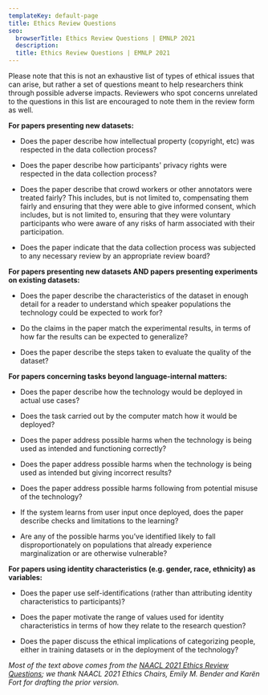 ```yaml
---
templateKey: default-page
title: Ethics Review Questions
seo:
  browserTitle: Ethics Review Questions | EMNLP 2021
  description: 
  title: Ethics Review Questions | EMNLP 2021
---
```


Please note that this is not an exhaustive list of types of ethical issues that can arise, but rather a set of questions meant to help researchers think through possible adverse impacts. Reviewers who spot concerns unrelated to the questions in this list are encouraged to note them in the review form as well.

**For papers presenting new datasets:**

*   Does the paper describe how intellectual property (copyright, etc) was respected in the data collection process?

*   Does the paper describe how participants' privacy rights were respected in the data collection process?

*   Does the paper describe that crowd workers or other annotators were treated fairly? This includes, but is not limited to, compensating them fairly and ensuring that they were able to give informed consent, which includes, but is not limited to, ensuring that they were voluntary participants who were aware of any risks of harm associated with their participation.

*   Does the paper indicate that the data collection process was subjected to any necessary review by an appropriate review board?    

**For papers presenting new datasets AND papers presenting experiments on existing datasets:**

*   Does the paper describe the characteristics of the dataset in enough detail for a reader to understand which speaker populations the technology could be expected to work for? 

*   Do the claims in the paper match the experimental results, in terms of how far the results can be expected to generalize?

*   Does the paper describe the steps taken to evaluate the quality of the dataset? 

**For papers concerning tasks beyond language-internal matters:**

*   Does the paper describe how the technology would be deployed in actual use cases?

*   Does the task carried out by the computer match how it would be deployed? 

*   Does the paper address possible harms when the technology is being used as intended and functioning correctly?

*   Does the paper address possible harms when the technology is being used as intended but giving incorrect results?

*   Does the paper address possible harms following from potential misuse of the technology?

*   If the system learns from user input once deployed, does the paper describe checks and limitations to the learning? 

*   Are any of the possible harms you’ve identified likely to fall disproportionately on populations that already experience marginalization or are otherwise vulnerable?

**For papers using identity characteristics (e.g. gender, race, ethnicity) as variables:**

*   Does the paper use self-identifications (rather than attributing identity characteristics to participants)?

*   Does the paper motivate the range of values used for identity characteristics in terms of how they relate to the research question?

*   Does the paper discuss the ethical implications of categorizing people, either in training datasets or in the deployment of the technology?

*Most of the text above comes from the [NAACL 2021 Ethics Review Questions](https://2021.naacl.org/ethics/review-questions/); we thank NAACL 2021 Ethics Chairs, Emily M. Bender and Karën Fort for drafting the prior version.*
